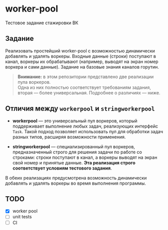 # worker-pool
Тестовое задание стажировки ВК 


## Задание
Реализовать простейший worker-pool с возможностью динамически добавлять и удалять воркеры. Входные данные (строки) поступают в канал, воркеры их обрабатывают (например, выводят на экран номер воркера и сами данные). Задание на базовые знания каналов горутин.

> **Внимание:** в этом репозитории представлено две реализации пула воркеров.  
> Одна из них полностью соответствует требованиям задания, вторая — более универсальная. Подробнее о различиях — ниже.

## Отличия между `workerpool` и `stringworkerpool`

- **workerpool** — это универсальный пул воркеров, который поддерживает выполнение любых задач, реализующих интерфейс `Task`. Такой подход позволяет использовать пул для обработки задач разных типов, расширяя возможности применения.

- **stringworkerpool** — специализированный пул воркеров, предназначенный строго для решения задачи по работе со строками: строки поступают в канал, а воркеры выводят на экран свой номер и принятые данные. **Эта реализация строго соответствует условиям тестового задания**.

В обеих реализациях предусмотрена возможность динамически добавлять и удалять воркеры во время выполнения программы.

## TODO
- [x] worker pool
- [ ] unit tests
- [ ] CI
